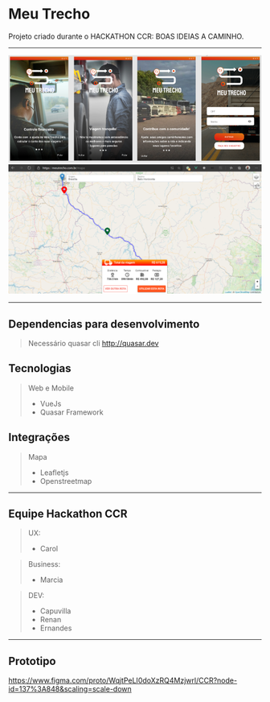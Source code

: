 # Meu Trecho
Projeto criado durante o HACKATHON CCR:
BOAS IDEIAS A CAMINHO.

---------------------------------------

![](sample/p1.png)
![](sample/p2.png)

---------------------------------------

## Dependencias para desenvolvimento

> Necessário quasar cli
http://quasar.dev

## Tecnologias

> Web e Mobile
>- VueJs
>- Quasar Framework

## Integrações

> Mapa
>- Leafletjs
>- Openstreetmap

---------------------------------------

## Equipe Hackathon CCR

> UX:
>- Carol 

> Business:
>- Marcia 

> DEV:
>- Capuvilla 
>- Renan 
>- Ernandes 

---------------------------------------

## Prototipo

https://www.figma.com/proto/WqjtPeLI0doXzRQ4Mzjwrl/CCR?node-id=137%3A848&scaling=scale-down

